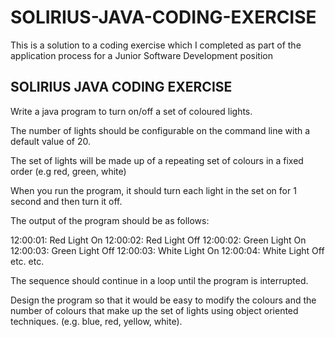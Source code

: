 # SOLIRIUS-JAVA-CODING-EXERCISE
This is a solution to a coding exercise which I completed as part of the application process for a Junior Software Development position

## SOLIRIUS JAVA CODING EXERCISE

Write a java program to turn on/off a set of coloured lights.

The number of lights should be configurable on the command line with a default value of 20.

The set of lights will be made up of a repeating set of colours in a fixed order (e.g red, green, white)

When you run the program, it should turn each light in the set on for 1 second and then turn it off.

The output of the program should be as follows:

12:00:01: Red Light On
12:00:02: Red Light Off
12:00:02: Green Light On
12:00:03: Green Light Off
12:00:03: White Light On
12:00:04: White Light Off
etc.
etc.

The sequence should continue in a loop until the program is interrupted.

Design the program so that it would be easy to modify the colours and the number of colours that make up the set of lights using object oriented techniques. 
(e.g. blue, red, yellow, white).

